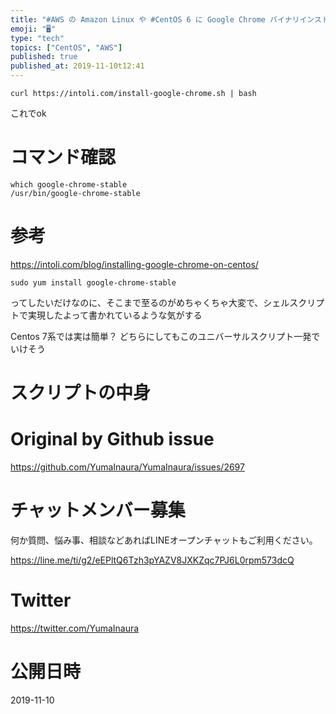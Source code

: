 ```yaml
---
title: "#AWS の Amazon Linux や #CentOS 6 に Google Chrome バイナリインストールするには外部のユニバーサ"
emoji: "🖥"
type: "tech"
topics: ["CentOS", "AWS"]
published: true
published_at: 2019-11-10t12:41
---
```


```
curl https://intoli.com/install-google-chrome.sh | bash
```

これでok

# コマンド確認

```
which google-chrome-stable
/usr/bin/google-chrome-stable
```

# 参考

https://intoli.com/blog/installing-google-chrome-on-centos/

```
sudo yum install google-chrome-stable
```

ってしたいだけなのに、そこまで至るのがめちゃくちゃ大変で、シェルスクリプトで実現したよって書かれているような気がする

Centos 7系では実は簡単？ どちらにしてもこのユニバーサルスクリプト一発でいけそう


# スクリプトの中身



# Original by Github issue

https://github.com/YumaInaura/YumaInaura/issues/2697








<!-- Update From Qiita API -->

# チャットメンバー募集


何か質問、悩み事、相談などあればLINEオープンチャットもご利用ください。

https://line.me/ti/g2/eEPltQ6Tzh3pYAZV8JXKZqc7PJ6L0rpm573dcQ





# Twitter


https://twitter.com/YumaInaura


<!-- Update From Qiita API -->



# 公開日時

2019-11-10

